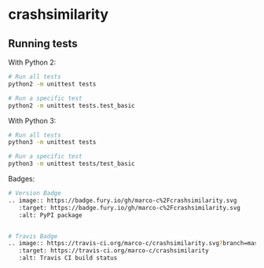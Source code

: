 # crashsimilarity

## Running tests

With Python 2:
```sh
# Run all tests
python2 -m unittest tests

# Run a specific test
python2 -m unittest tests.test_basic
```

With Python 3:
```sh
# Run all tests
python3 -m unittest tests

# Run a specific test
python3 -m unittest tests/test_basic
```

Badges:
```sh
# Version Badge
.. image:: https://badge.fury.io/gh/marco-c%2Fcrashsimilarity.svg
   :target: https://badge.fury.io/gh/marco-c%2Fcrashsimilarity.svg
   :alt: PyPI package


# Travis Badge
.. image:: https://travis-ci.org/marco-c/crashsimilarity.svg?branch=master
   :target: https://travis-ci.org/marco-c/crashsimilarity
   :alt: Travis CI build status
```